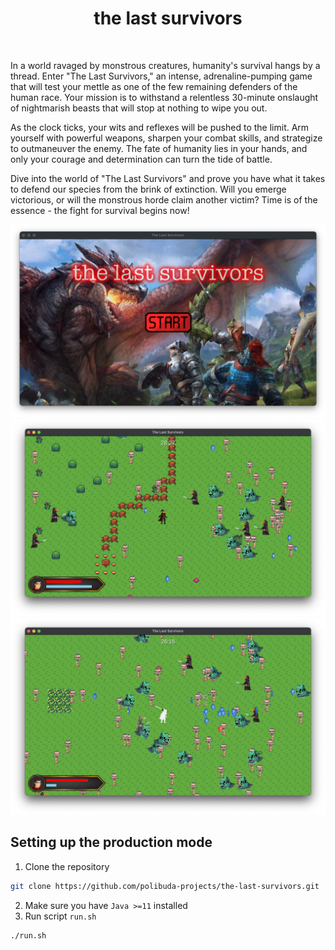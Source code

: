  <h1 align="center">the last survivors</h1>
 <br/>

In a world ravaged by monstrous creatures, humanity's survival hangs by a thread. Enter "The Last Survivors," an intense, adrenaline-pumping game that will test your mettle as one of the few remaining defenders of the human race. Your mission is to withstand a relentless 30-minute onslaught of nightmarish beasts that will stop at nothing to wipe you out.

As the clock ticks, your wits and reflexes will be pushed to the limit. Arm yourself with powerful weapons, sharpen your combat skills, and strategize to outmaneuver the enemy. The fate of humanity lies in your hands, and only your courage and determination can turn the tide of battle.

Dive into the world of "The Last Survivors" and prove you have what it takes to defend our species from the brink of extinction. Will you emerge victorious, or will the monstrous horde claim another victim? Time is of the essence - the fight for survival begins now!

<img src="Resources/dashboard.png">
<img src="Resources/gameplay1.png">
<img src="Resources/gameplay2.png">

## Setting up the production mode

1. Clone the repository
```bash
git clone https://github.com/polibuda-projects/the-last-survivors.git
```
2. Make sure you have `Java >=11` installed
3. Run script `run.sh`
```bash
./run.sh
```